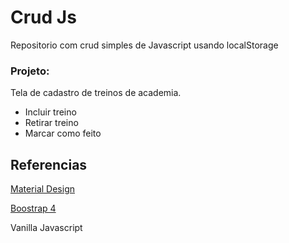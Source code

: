 # Crud Js
Repositorio com crud simples de Javascript usando localStorage 

### Projeto:
Tela de cadastro de treinos de academia.
- Incluir treino
- Retirar treino
- Marcar como feito

## Referencias
[Material Design](https://material.io/resources/icons/?icon=check_circle_outline&style=baseline)

[Boostrap 4](https://getbootstrap.com/docs/4.4/getting-started/introduction/)

Vanilla Javascript
